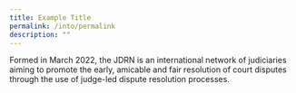 ```yaml
---
title: Example Title
permalink: /into/permalink
description: ""
---
```

Formed in March 2022, the JDRN is an international network of judiciaries aiming to promote the early, amicable and fair resolution of court disputes through the use of judge-led dispute resolution processes.